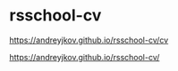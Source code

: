# rsschool-cv
https://andreyjkov.github.io/rsschool-cv/cv

https://andreyjkov.github.io/rsschool-cv/

